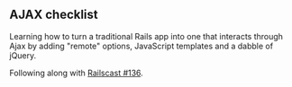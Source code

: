 ## AJAX checklist

Learning how to turn a traditional Rails app into one that interacts through Ajax by adding "remote" options, JavaScript templates and a dabble of jQuery.

Following along with [Railscast #136](http://railscasts.com/episodes/136-jquery-ajax-revised).
